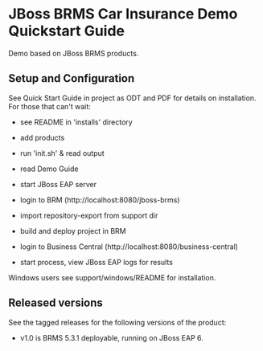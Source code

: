 JBoss BRMS Car Insurance Demo Quickstart Guide
===================================================

Demo based on JBoss BRMS products.

Setup and Configuration
-----------------------

See Quick Start Guide in project as ODT and PDF for details on installation. For those that can't wait:

- see README in 'installs' directory

- add products 

- run 'init.sh' & read output

- read Demo Guide

- start JBoss EAP server

- login to BRM (http://localhost:8080/jboss-brms)

- import repository-export from support dir

- build and deploy project in BRM

- login to Business Central (http://localhost:8080/business-central)

- start process, view JBoss EAP logs for results

Windows users see support/windows/README for installation.

Released versions
-----------------

See the tagged releases for the following versions of the product:

- v1.0 is BRMS 5.3.1 deployable, running on JBoss EAP 6.

